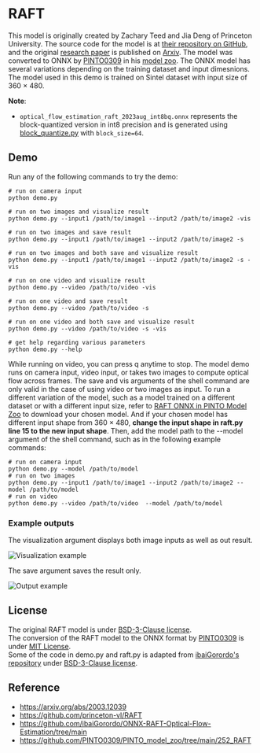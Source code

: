 # RAFT
This model is originally created by Zachary Teed and Jia Deng of Princeton University. The source code for the model is at [their repository on GitHub](https://github.com/princeton-vl/RAFT), and the original [research paper](https://arxiv.org/abs/2003.12039) is published on [Arxiv](https://arxiv.org/abs/2003.12039). The model was converted to ONNX by [PINTO0309](https://github.com/PINTO0309) in his [model zoo](https://github.com/PINTO0309/PINTO_model_zoo/tree/main/252_RAFT). The ONNX model has several variations depending on the training dataset and input dimesnions. The model used in this demo is trained on Sintel dataset with input size of 360 $\times$ 480.

**Note**:
- `optical_flow_estimation_raft_2023aug_int8bq.onnx` represents the block-quantized version in int8 precision and is generated using [block_quantize.py](../../tools/quantize/block_quantize.py) with `block_size=64`.

## Demo

Run any of the following commands to try the demo:

```shell
# run on camera input
python demo.py

# run on two images and visualize result
python demo.py --input1 /path/to/image1 --input2 /path/to/image2 -vis

# run on two images and save result
python demo.py --input1 /path/to/image1 --input2 /path/to/image2 -s

# run on two images and both save and visualize result
python demo.py --input1 /path/to/image1 --input2 /path/to/image2 -s -vis

# run on one video and visualize result
python demo.py --video /path/to/video -vis

# run on one video and save result
python demo.py --video /path/to/video -s

# run on one video and both save and visualize result
python demo.py --video /path/to/video -s -vis

# get help regarding various parameters
python demo.py --help
```

While running on video, you can press q anytime to stop. The model demo runs on camera input, video input, or takes two images to compute optical flow across frames. The save and vis arguments of the shell command are only valid in the case of using video or two images as input. To run a different variation of the model, such as a model trained on a different dataset or with a different input size, refer to [RAFT ONNX in PINTO Model Zoo](https://github.com/PINTO0309/PINTO_model_zoo/tree/main/252_RAFT) to download your chosen model. And if your chosen model has different input shape from 360 $\times$ 480, **change the input shape in raft.py line 15 to the new input shape**. Then, add the model path to the --model argument of the shell command, such as in the following example commands:

```shell
# run on camera input
python demo.py --model /path/to/model
# run on two images
python demo.py --input1 /path/to/image1 --input2 /path/to/image2 --model /path/to/model
# run on video
python demo.py --video /path/to/video  --model /path/to/model
```

### Example outputs
The visualization argument displays both image inputs as well as out result.

![Visualization example](./example_outputs/vis.png)

The save argument saves the result only.

![Output example](./example_outputs/result.jpg)



## License

The original RAFT model is under [BSD-3-Clause license](./BSD-3-LICENSE.txt). <br />
The conversion of the RAFT model to the ONNX format by [PINTO0309](https://github.com/PINTO0309/PINTO_model_zoo/tree/main/252_RAFT) is under [MIT License](./MITLICENSE.txt). <br />
Some of the code in demo.py and raft.py is adapted from [ibaiGorordo's repository](https://github.com/ibaiGorordo/ONNX-RAFT-Optical-Flow-Estimation/tree/main) under [BSD-3-Clause license](./BSD-3-LICENSE.txt).<br />

## Reference

- https://arxiv.org/abs/2003.12039
- https://github.com/princeton-vl/RAFT
- https://github.com/ibaiGorordo/ONNX-RAFT-Optical-Flow-Estimation/tree/main
- https://github.com/PINTO0309/PINTO_model_zoo/tree/main/252_RAFT

